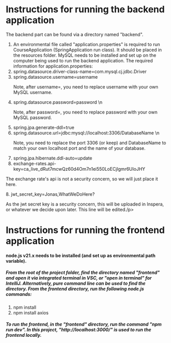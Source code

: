 # Instructions for running the backend application
The backend part can be found via a directory named "backend".
1. An environmental file called "application.properties" is required to run CourseApplication (SpringApplication run class).
It should be placed in the resources folder. MySQL needs to be installed and set up on the computer being used to run the backend application.
The required information for application.properties:
1. spring.datasource.driver-class-name=com.mysql.cj.jdbc.Driver
2. spring.datasource.username=username
    <p>Note, after username=, you need to replace username with your own MySQL username.</p>
3. spring.datasource.password=password \n
    <p>Note, after password=, you need to replace password with your own MySQL password.</p>
4. spring.jpa.generate-ddl=true
5. spring.datasource.url=jdbc:mysql://localhost:3306/DatabaseName \n
     <p>Note, you need to replace the port 3306 (or keep) and DatabaseName 
       to match your own localhost port and the name of your database. </p>
6. spring.jpa.hibernate.ddl-auto=update
7. exchange-rates.api-key=ca_live_dRut7mcwQz60d4Om7n1ei550LoECjIgmr6UIoJHY
<p>The exchange rate's api is not a security concern, so we will just place it here. </p>
8. jwt_secret_key=Jonas,WhatWeDoHere?
<p>As the jwt secret key is a security concern, this will be uploaded in Inspera, or whatever we decide upon later. This line will be edited./p>


# Instructions for running the frontend application
#### <p>node.js v21.x needs to be installed (and set up as environmental path variable).</p>
##### From the root of the project folder, find the directory named "frontend" and open it via integrated terminal in VSC, or "open in terminal" for IntelliJ. Alternatively, pure command line can be used to find the directory. From the frontend directory, run the following node.js commands:
1. npm install
2. npm install axios
##### To run the frontend, in the "frontend" directory, run the command "npm run dev". In this project, "http://localhost:3000/" is used to run the frontend locally.


